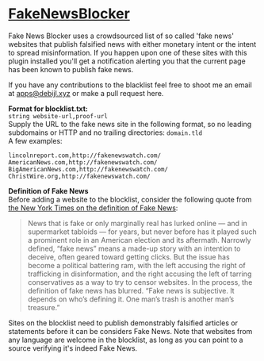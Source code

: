 # [FakeNewsBlocker](https://chrome.google.com/webstore/detail/fake-news-blocker/gpaklhiejaggcipgepjjcckmehbefdok/)

Fake News Blocker uses a crowdsourced list of so called 'fake news' websites that publish falsified news with either monetary intent or the intent to spread misinformation. If you happen upon one of these sites with this plugin installed you'll get a notification alerting you that the current page has been known to publish fake news.

If you have any contributions to the blacklist feel free to shoot me an email at apps@debijl.xyz or make a pull request here.

__Format for blocklist.txt:__  
`string website-url,proof-url`  
Supply the URL to the fake news site in the following format, so no leading subdomains or HTTP and no trailing directories:
`domain.tld`  
A few examples:
```
lincolnreport.com,http://fakenewswatch.com/
AmericanNews.com,http://fakenewswatch.com/
BigAmericanNews.com,http://fakenewswatch.com/
ChristWire.org,http://fakenewswatch.com/
```
__Definition of Fake News__  
Before adding a website to the blocklist, consider the following quote from [the New York Times on the definition of Fake News](https://www.nytimes.com/2016/12/06/us/fake-news-partisan-republican-democrat.html?_r=0):

> News that is fake or only marginally real has lurked online — and in supermarket tabloids — for years, but never before has it played such a prominent role in an American election and its aftermath. Narrowly defined, “fake news” means a made-up story with an intention to deceive, often geared toward getting clicks. But the issue has become a political battering ram, with the left accusing the right of trafficking in disinformation, and the right accusing the left of tarring conservatives as a way to try to censor websites. In the process, the definition of fake news has blurred.
> “Fake news is subjective. It depends on who’s defining it. One man’s trash is another man’s treasure.”

Sites on the blocklist need to publish demonstrably falsified articles or statements before it can be considers Fake News. Note that websites from any language are welcome in the blocklist, as long as you can point to a source verifying it's indeed Fake News.
